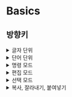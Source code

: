 # Basics

## 방향키
<details>
<summary>글자 단위</summary>
<div markdown="1">

- h: left
- j: down
- k: up
- l: right

</div>
</details>

<details>
<summary>단어 단위</summary>
<div markdown="1">

- 단어의 시작 글자 기준:
 - w: right
  - W: 공백 기준.
 - b: left
  - B: 공백 기준.

- 단어의 끝 글자 기준:
 - e: right
  - E: 공백 기준.

</div>
</details>

<details>
<summary>명령 모드</summary>
<div markdown="1">

- ESC or Ctrl+[

</div>
</details>

<details>
<summary>편집 모드</summary>
<div markdown="1">

- i -> 커서가 위치한 곳으로 편집 모드 진입.
- I -> 커서가 위치한 라인에서 첫 글자(공백은 포함 X)로 이동 후 편집 모드 진입.
- s -> 커서가 위치한 곳의 문자를 지우고 편집 모드 진입.
- o -> 커서가 위치한 라인에서 아래쪽으로 한 줄 띄우고 편집 모드 진입.
- O -> 커서가 위치한 라인에서 위쪽으로 한 줄 띄우고 편집 모드 진입.
- a -> 커서가 위치한 곳 다음 문자로 편집 모드 진입.
- A -> 커서가 위치한 라인 맨 끝 문자의 다음 문자로 편집 모드 진입.

</div>
</details>

<details>
<summary>선택 모드</summary>
<div markdown="1">

- v: 선택 모드 진입. (Visual mode)
- V(Shift+v): 줄 선택 모드 진입. (Visual line mode)
- Ctrl+V: 블록 선택 모드 진입. (Visual block mode)

</div>
</details>

<details>
<summary>복사, 잘라내기, 붙여넣기</summary>
<div markdown="1">

- y: (visual mode)복사
 - yy: (normal mode)한 줄 복사.
- d: (visual mode)잘라내기
 - dd: (normal mode)한 줄 잘라내기.
- x: (normal mode)한 글자 잘라내기.
- s: (normal mode)한 글자 잘라내고 편집 모드 진입.
  - s: (visual mode)선택영역 글자 잘라내고 편집 모드 진입.
    - (neovim은 안될 수도 있음)
- p: 아래로 붙여넣기
  - P(Shift+p): 위로 붙여넣기

**응용**
-> Visual mode에서 원하는 만큼 선택을 한 뒤 y를 눌러 복사, 원하는 위치로 이동 후 p로 붙여넣기 등.
-> Visual mode에서 원하는 만큼 선택을 한 뒤 s를 눌러 지우고 바로 원하는 글자 입력하기 등.
	-> Visual block mode에서 원하는 만큼 선택을 한 뒤 s를 눌러 지우고 바로 원하는 글자들로 한꺼번에 치환하기 등.
-> Visual line mode에서 원하는 라인을 전부 선택한 뒤 한꺼번에 여러 줄 삭제(잘라내기를 응용).
-> 기타 등등. (실습으로 다양한 조합을 찾아내보자.)

</div>
</details>

